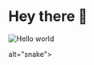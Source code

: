 # Hey there :wave:

<img src="https://raw.githubusercontent.com/sagar-viradiya/sagar-viradiya/master/resources/banner.png" alt="Hello world">

<a  target="_blank"> alt="snake"></a>





